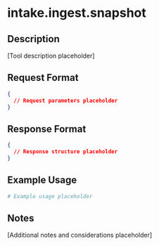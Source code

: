 # intake.ingest.snapshot

## Description
[Tool description placeholder]

## Request Format
```json
{
  // Request parameters placeholder
}
```

## Response Format
```json
{
  // Response structure placeholder
}
```

## Example Usage
```bash
# Example usage placeholder
```

## Notes
[Additional notes and considerations placeholder]
